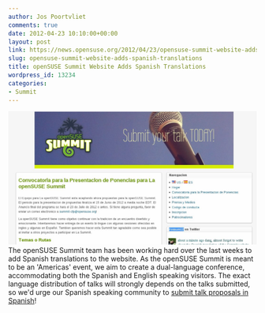 ```yaml
---
author: Jos Poortvliet
comments: true
date: 2012-04-23 10:10:00+00:00
layout: post
link: https://news.opensuse.org/2012/04/23/opensuse-summit-website-adds-spanish-translations/
slug: opensuse-summit-website-adds-spanish-translations
title: openSUSE Summit Website Adds Spanish Translations
wordpress_id: 13234
categories:
- Summit
---
```


![summit es](/wp-content/uploads/2012/04/summit-es.jpg)The openSUSE Summit team has been working hard over the last weeks to add Spanish translations to the website. As the openSUSE  Summit is meant to be an 'Americas' event, we aim to create a dual-language conference, accommodating both the Spanish and English speaking visitors. The exact language distribution of talks will strongly depends on the talks submitted, so we'd urge our Spanish speaking community to [submit talk proposals in Spanish](http://summit.opensuse.org/es/Convocatoria-para-la-Presentacion-de-Ponencias/)!
